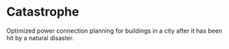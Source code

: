 # Catastrophe
Optimized power connection planning for buildings in a city after it has been hit by a natural disaster.

